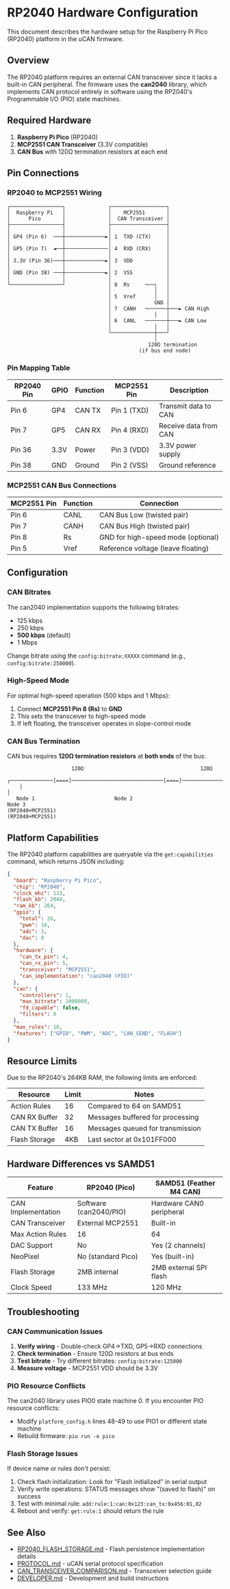 # RP2040 Hardware Configuration

This document describes the hardware setup for the Raspberry Pi Pico (RP2040) platform in the uCAN firmware.

## Overview

The RP2040 platform requires an external CAN transceiver since it lacks a built-in CAN peripheral. The firmware uses the **can2040** library, which implements CAN protocol entirely in software using the RP2040's Programmable I/O (PIO) state machines.

## Required Hardware

1. **Raspberry Pi Pico** (RP2040)
2. **MCP2551 CAN Transceiver** (3.3V compatible)
3. **CAN Bus** with 120Ω termination resistors at each end

## Pin Connections

### RP2040 to MCP2551 Wiring

```
┌─────────────────┐              ┌──────────────────┐
│  Raspberry Pi   │              │    MCP2551       │
│      Pico       │              │  CAN Transceiver │
├─────────────────┤              ├──────────────────┤
│                 │              │                  │
│ GP4 (Pin 6)  ───┼─────────────►│ 1  TXD (CTX)     │
│                 │              │                  │
│ GP5 (Pin 7)  ◄──┼──────────────│ 4  RXD (CRX)     │
│                 │              │                  │
│ 3.3V (Pin 36)───┼─────────────►│ 3  VDD           │
│                 │              │                  │
│ GND (Pin 38) ───┼─────────────►│ 2  VSS           │
│                 │              │                  │
└─────────────────┘              │ 8  Rs     ───┐   │
                                 │              │   │
                                 │ 5  Vref      │   │
                                 │              GND │
                                 │ 7  CANH   ───────┼───► CAN High
                                 │              │   │
                                 │ 6  CANL   ───────┼───► CAN Low
                                 │              │   │
                                 └──────────────┼───┘
                                                │
                                              120Ω termination
                                           (if bus end node)
```

### Pin Mapping Table

| RP2040 Pin | GPIO | Function     | MCP2551 Pin | Description           |
|------------|------|--------------|-------------|-----------------------|
| Pin 6      | GP4  | CAN TX       | Pin 1 (TXD) | Transmit data to CAN  |
| Pin 7      | GP5  | CAN RX       | Pin 4 (RXD) | Receive data from CAN |
| Pin 36     | 3.3V | Power        | Pin 3 (VDD) | 3.3V power supply     |
| Pin 38     | GND  | Ground       | Pin 2 (VSS) | Ground reference      |

### MCP2551 CAN Bus Connections

| MCP2551 Pin | Function | Connection                           |
|-------------|----------|--------------------------------------|
| Pin 6       | CANL     | CAN Bus Low (twisted pair)           |
| Pin 7       | CANH     | CAN Bus High (twisted pair)          |
| Pin 8       | Rs       | GND for high-speed mode (optional)   |
| Pin 5       | Vref     | Reference voltage (leave floating)   |

## Configuration

### CAN Bitrates

The can2040 implementation supports the following bitrates:

- 125 kbps
- 250 kbps
- **500 kbps** (default)
- 1 Mbps

Change bitrate using the `config:bitrate:XXXXX` command (e.g., `config:bitrate:250000`).

### High-Speed Mode

For optimal high-speed operation (500 kbps and 1 Mbps):

1. Connect **MCP2551 Pin 8 (Rs)** to **GND**
2. This sets the transceiver to high-speed mode
3. If left floating, the transceiver operates in slope-control mode

### CAN Bus Termination

CAN bus requires **120Ω termination resistors** at **both ends** of the bus:

```
                     120Ω                                      120Ω
    ┌──────────────[====]──────────────────────────────[====]──────────────┐
    │                                                                        │
   Node 1                          Node 2                               Node 3
(RP2040+MCP2551)                                                     (RP2040+MCP2551)
```

## Platform Capabilities

The RP2040 platform capabilities are queryable via the `get:capabilities` command, which returns JSON including:

```json
{
  "board": "Raspberry Pi Pico",
  "chip": "RP2040",
  "clock_mhz": 133,
  "flash_kb": 2048,
  "ram_kb": 264,
  "gpio": {
    "total": 26,
    "pwm": 16,
    "adc": 3,
    "dac": 0
  },
  "hardware": {
    "can_tx_pin": 4,
    "can_rx_pin": 5,
    "transceiver": "MCP2551",
    "can_implementation": "can2040 (PIO)"
  },
  "can": {
    "controllers": 1,
    "max_bitrate": 1000000,
    "fd_capable": false,
    "filters": 0
  },
  "max_rules": 16,
  "features": ["GPIO", "PWM", "ADC", "CAN_SEND", "FLASH"]
}
```

## Resource Limits

Due to the RP2040's 264KB RAM, the following limits are enforced:

| Resource           | Limit | Notes                                    |
|--------------------|-------|------------------------------------------|
| Action Rules       | 16    | Compared to 64 on SAMD51                 |
| CAN RX Buffer      | 32    | Messages buffered for processing         |
| CAN TX Buffer      | 16    | Messages queued for transmission         |
| Flash Storage      | 4KB   | Last sector at 0x101FF000                |

## Hardware Differences vs SAMD51

| Feature              | RP2040 (Pico)         | SAMD51 (Feather M4 CAN) |
|----------------------|-----------------------|-------------------------|
| CAN Implementation   | Software (can2040/PIO)| Hardware CAN0 peripheral|
| CAN Transceiver      | External MCP2551      | Built-in                |
| Max Action Rules     | 16                    | 64                      |
| DAC Support          | No                    | Yes (2 channels)        |
| NeoPixel             | No (standard Pico)    | Yes (built-in)          |
| Flash Storage        | 2MB internal          | 2MB external SPI flash  |
| Clock Speed          | 133 MHz               | 120 MHz                 |

## Troubleshooting

### CAN Communication Issues

1. **Verify wiring** - Double-check GP4→TXD, GP5→RXD connections
2. **Check termination** - Ensure 120Ω resistors at bus ends
3. **Test bitrate** - Try different bitrates: `config:bitrate:125000`
4. **Measure voltage** - MCP2551 VDD should be 3.3V

### PIO Resource Conflicts

The can2040 library uses PIO0 state machine 0. If you encounter PIO resource conflicts:

- Modify `platform_config.h` lines 48-49 to use PIO1 or different state machine
- Rebuild firmware: `pio run -e pico`

### Flash Storage Issues

If device name or rules don't persist:

1. Check flash initialization: Look for "Flash initialized" in serial output
2. Verify write operations: STATUS messages show "(saved to flash)" on success
3. Test with minimal rule: `add:rule:1:can:0x123:can_tx:0x456:01,02`
4. Reboot and verify: `get:rule:1` should return the rule

## See Also

- [RP2040_FLASH_STORAGE.md](RP2040_FLASH_STORAGE.md) - Flash persistence implementation details
- [PROTOCOL.md](PROTOCOL.md) - uCAN serial protocol specification
- [CAN_TRANSCEIVER_COMPARISON.md](CAN_TRANSCEIVER_COMPARISON.md) - Transceiver selection guide
- [DEVELOPER.md](DEVELOPER.md) - Development and build instructions
